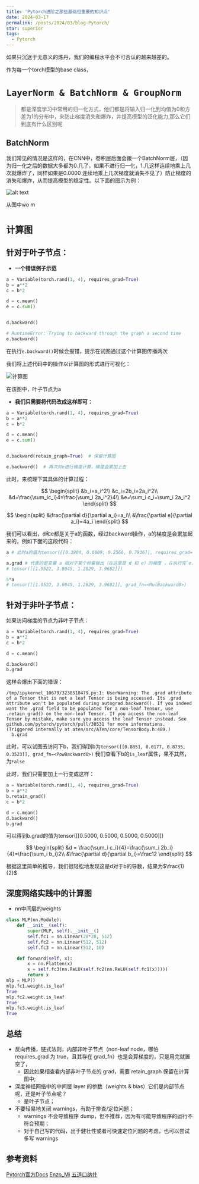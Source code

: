 ```yaml
---
title: 'Pytorch进阶之那些基础但重要的知识点'
date: 2024-03-17
permalink: /posts/2024/03/blog-Pytorch/
star: superior
tags:
  - Pytorch
---
```


如果只沉迷于无意义的炼丹，我们的编程水平会不可否认的越来越差的。

作为每一个torch模型的base class，

# `LayerNorm & BatchNorm & GroupNorm`

> 都是深度学习中常用的归一化方式，他们都是将输入归一化到均值为0和方差为1的分布中，来防止梯度消失和爆炸，并提高模型的泛化能力,那么它们到底有什么区别呢

## BatchNorm

我们常见的情况是这样的，在CNN中，卷积层后面会跟一个BatchNorm层，（因为归一化之后的数据大多都为0.几了，如果不进行归一化，1.几这样连续地乘上几次就爆炸了，同样如果是0.0000 连续地乘上几次梯度就消失不见了）防止梯度的消失和爆炸，从而提高模型的稳定性。以下面的图示为例：

![alt text](image-8.png)

从图中wo m







# `计算图`

## 针对于叶子节点：

* **一个错误例子示范**

```python
a = Variable(torch.rand(1, 4), requires_grad=True)
b = a**2
c = b*2

d = c.mean()
e = c.sum()


d.backward()

# RuntimeError: Trying to backward through the graph a second time
e.backward()
```

在执行`e.backward()`时候会报错，提示在试图通过这个计算图传播两次

我们将上述代码中的操作以计算图的形式进行可视化：

![计算图](image-6.png)

在该图中，叶子节点为a

* **我们只需要将代码改成这样即可：**

```python
a = Variable(torch.rand(1, 4), requires_grad=True)
b = a**2
c = b*2

d = c.mean()
e = c.sum()


d.backward(retain_graph=True)  # 保留计算图

e.backward()  # 再次对e进行梯度计算，梯度会累加上去
```

此时，来梳理下其具体的计算过程：

$$
\begin{split}
&b_i=a_i^2\\
&c_i=2b_i=2a_i^2\\
&d=\frac{\sum_ic_i}4=\frac{\sum_i 2a_i^2}4\\
&e=\sum_i c_i=\sum_i 2a_i^2
\end{split}
$$

$$
\begin{split}
&\frac{\partial d}{\partial a_i}=a_i\\
&\frac{\partial e}{\partial a_i}=4a_i
\end{split}
$$

我们可以看出，d和e都是关于a的函数，经过backward操作，a的梯度是会累加起来的，例如下面的这段代码：

```python
a # 此时a的值为tensor([[0.3904, 0.6009, 0.2566, 0.7936]], requires_grad=True)

a.grad # 代表的是变量 a 相对于某个标量输出（在这里是 d 和 e）的梯度 ，在执行完`e.backward()`操作之后，输出的是e的梯度
# tensor([[1.9522, 3.0045, 1.2829, 3.9682]])

5*a
# tensor([[1.9522, 3.0045, 1.2829, 3.9682]], grad_fn=<MulBackward0>)

```

## 针对于非叶子节点：

如果访问梯度的节点为非叶子节点：

```python
a = Variable(torch.rand(1, 4), requires_grad=True)
b = a**2
c = b*2

d = c.mean()

d.backward()
b.grad

```

这样会爆出下面的错误：

```shell
/tmp/ipykernel_10679/3238518479.py:1: UserWarning: The .grad attribute of a Tensor that is not a leaf Tensor is being accessed. Its .grad attribute won't be populated during autograd.backward(). If you indeed want the .grad field to be populated for a non-leaf Tensor, use .retain_grad() on the non-leaf Tensor. If you access the non-leaf Tensor by mistake, make sure you access the leaf Tensor instead. See github.com/pytorch/pytorch/pull/30531 for more informations. (Triggered internally at aten/src/ATen/core/TensorBody.h:489.)
  b.grad
```

此时，可以试图去访问下b，我们得到b为`tensor([[0.8851, 0.0177, 0.8735, 0.3523]], grad_fn=<PowBackward0>)`
我们查看下b的`is_leaf`属性，果不其然，为`False`

此时，我们只需要加上一行变成这样：

```python
a = Variable(torch.rand(1, 4), requires_grad=True)
b = a**2
b.retain_grad()
c = b*2

d = c.mean()
d.backward()
b.grad
```

可以得到b.grad的值为tensor([[0.5000, 0.5000, 0.5000, 0.5000]])

$$
\begin{split}
&d = \frac{\sum_i c_i}{4}=\frac{\sum_i 2b_i}{4}=\frac{\sum_i b_i}2\\
&\frac{\partial d}{\partial b_i}=\frac12
\end{split}
$$

根据这里简单的推导，我们很轻松地发现这是d对于b的导数，结果为$\frac{1}{2}$

## 深度网络实践中的计算图

* nn中间层的weights

```python
class MLP(nn.Module):
    def __init__(self):
        super(MLP, self).__init__()
        self.fc1 = nn.Linear(28*28, 512)
        self.fc2 = nn.Linear(512, 512)
        self.fc3 = nn.Linear(512, 10)

    def forward(self, x):
        x = nn.Flatten(x)
        x = self.fc3(nn.ReLU(self.fc2(nn.ReLU(self.fc1(x)))))
        return x
mlp = MLP()
mlp.fc1.weight.is_leaf
True
mlp.fc2.weight.is_leaf
True
mlp.fc3.weight.is_leaf
True
```
## 总结

- 反向传播，链式法则，内部非叶子节点（non-leaf node，哪怕 requires_grad 为 true，且其存在 grad_fn）也是会算梯度的，只是用完就置空了，
    - 因此如果相查看内部非叶子节点的 grad，需要 retain_graph 保留在计算图中;
- 深度神经网络中的中间层 layer 的参数（weights & bias）它们是内部节点呢，还是叶子节点呢？
    - 是叶子节点；
- 不要轻易地关闭 warnings，有助于排查/定位问题；
    - warnings 不会导致程序 dump，但不推荐，因为有可能导致程序的运行不符合预期；
    - 对于自己写的代码，出于健壮性或者可快速定位问题的考虑，也可以尝试多写 warnings


## 参考资料
[Pytorch官方Docs](https://pytorch.org/docs/stable/generated/torch.nn.Module.html)
[Enzo_Mi](https://www.bilibili.com/video/BV1UG411f7DL/?spm_id_from=333.337.search-card.all.click&vd_source=32f9de072b771f1cd307ca15ecf84087)
[五道口纳什](https://www.bilibili.com/video/BV1DH4y1N7it/?spm_id_from=333.1007.top_right_bar_window_history.content.click&vd_source=32f9de072b771f1cd307ca15ecf84087)

























